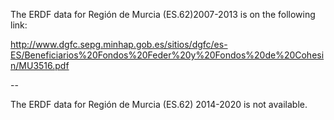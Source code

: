 The ERDF data for Región de Murcia (ES.62)2007-2013 is on the following link: 

http://www.dgfc.sepg.minhap.gob.es/sitios/dgfc/es-ES/Beneficiarios%20Fondos%20Feder%20y%20Fondos%20de%20Cohesin/MU3516.pdf

--

The ERDF data for Región de Murcia (ES.62) 2014-2020 is not available.
